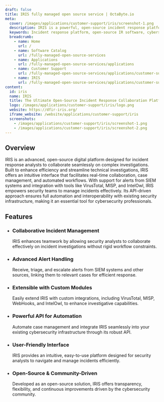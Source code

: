 ```yaml
---
draft: false
title: IRIS fully managed open source service | OctaByte.io
meta:
  cover: /images/applications/customer-support/iris/screenshot-1.png
  description: IRIS is a powerful, open-source incident response platform that enables seamless collaboration, alert management, and automation for cybersecurity teams.
  keywords: Incident response platform, open-source IR software, cybersecurity collaboration, IRIS security tool, SIEM integration, security incident management, threat intelligence, forensic investigation, security automation, case management software
  breadcrumb:
    - name: Home
      url: /
    - name: Software Catalog
      url: /fully-managed-open-source-services
    - name: Applications
      url: /fully-managed-open-source-services/applications
    - name: Customer Support
      url: /fully-managed-open-source-services/applications/customer-support
    - name: IRIS
      url: /fully-managed-open-source-services/applications/customer-support/iris
content:
  id: iris
  name: IRIS
  title: The Ultimate Open-Source Incident Response Collaboration Platform
  logo: /images/applications/customer-support/iris/logo.png
  website: https://dfir-iris.org/
  iframe_website: /website/applications/customer-support/iris
  screenshots:
    - /images/applications/customer-support/iris/screenshot-1.png
    - /images/applications/customer-support/iris/screenshot-2.png
---
```


## Overview

IRIS is an advanced, open-source digital platform designed for incident response analysts to collaborate seamlessly on complex investigations. Built to enhance efficiency and streamline technical investigations, IRIS offers an intuitive interface that facilitates real-time collaboration, case management, and automated workflows. With support for alerts from SIEM systems and integration with tools like VirusTotal, MISP, and IntelOwl, IRIS empowers security teams to manage incidents effectively. Its API-driven approach ensures full automation and interoperability with existing security infrastructure, making it an essential tool for cybersecurity professionals.

## Features

- ### Collaborative Incident Management

  IRIS enhances teamwork by allowing security analysts to collaborate effectively on incident investigations without rigid workflow constraints.

- ### Advanced Alert Handling

  Receive, triage, and escalate alerts from SIEM systems and other sources, linking them to relevant cases for efficient response.

- ### Extensible with Custom Modules

  Easily extend IRIS with custom integrations, including VirusTotal, MISP, WebHooks, and IntelOwl, to enhance investigative capabilities.

- ### Powerful API for Automation

  Automate case management and integrate IRIS seamlessly into your existing cybersecurity infrastructure through its robust API.

- ### User-Friendly Interface

  IRIS provides an intuitive, easy-to-use platform designed for security analysts to navigate and manage incidents efficiently.

- ### Open-Source & Community-Driven

  Developed as an open-source solution, IRIS offers transparency, flexibility, and continuous improvements driven by the cybersecurity community.
